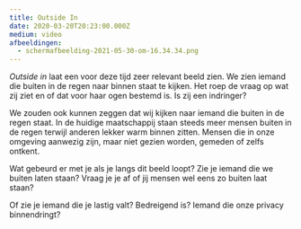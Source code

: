 ```yaml
---
title: Outside In
date: 2020-03-20T20:23:00.000Z
medium: video
afbeeldingen:
  - schermafbeelding-2021-05-30-om-16.34.34.png
---
```

*Outside in* laat een voor deze tijd zeer relevant beeld zien. We zien iemand die buiten in de regen naar binnen staat te kijken. Het roep de vraag op wat zij ziet en of dat voor haar ogen bestemd is. Is zij een indringer?

We zouden ook kunnen zeggen dat wij kijken naar iemand die buiten in de regen staat. In de huidige maatschappij staan steeds meer mensen buiten in de regen terwijl anderen lekker warm binnen zitten. Mensen die in onze omgeving aanwezig zijn, maar niet gezien worden, gemeden of zelfs ontkent.

Wat gebeurd er met je als je langs dit beeld loopt? Zie je iemand die we buiten laten staan? Vraag je je af of jij mensen wel eens zo buiten laat staan?

Of zie je iemand die je lastig valt? Bedreigend is? Iemand die onze privacy binnendringt?
